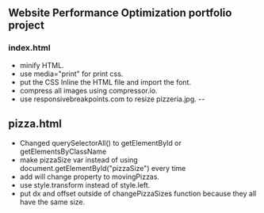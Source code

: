 ## Website Performance Optimization portfolio project

### index.html
* minify HTML.
* use media="print" for print css.
* put the CSS Inline the HTML file and import the font.
* compress all images using compressor.io.
* use responsivebreakpoints.com to resize pizzeria.jpg.
--
## pizza.html
* Changed querySelectorAll() to getElementById or getElementsByClassName
* make pizzaSize var instead of using document.getElementById("pizzaSize") every time
* add will change property to movingPizzas.
* use style.transform instead of style.left.
* put dx and offset outside of changePizzaSizes function because they all have the same size.
